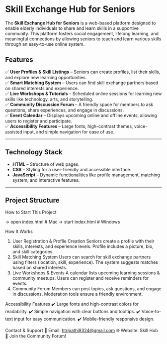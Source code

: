# Skill Exchange Hub for Seniors  

The **Skill Exchange Hub for Seniors** is a web-based platform designed to enable elderly individuals to share and learn skills in a supportive community. This platform fosters social engagement, lifelong learning, and meaningful connections by allowing seniors to teach and learn various skills through an easy-to-use online system.  

## **Features**  

✅ **User Profiles & Skill Listings** – Seniors can create profiles, list their skills, and explore new learning opportunities.  
✅ **Smart Matching System** – Users can find skill exchange partners based on shared interests and experience.  
✅ **Live Workshops & Tutorials** – Scheduled online sessions for learning new skills like technology, arts, and storytelling.  
✅ **Community Discussion Forum** – A friendly space for members to ask questions, share experiences, and engage in discussions.  
✅ **Event Calendar** – Displays upcoming online and offline events, allowing users to register and participate.  
✅ **Accessibility Features** – Large fonts, high-contrast themes, voice-assisted input, and simple navigation for ease of use.  

---

## **Technology Stack**  

- **HTML** – Structure of web pages.  
- **CSS** – Styling for a user-friendly and accessible interface.  
- **JavaScript** – Dynamic functionalities like profile management, matching system, and interactive features.  

---

## **Project Structure**  

How to Start This Project 

-> open index.html  # Mac
-> start index.html # Windows


How It Works
1. User Registration & Profile Creation
Seniors create a profile with their skills, interests, and experience levels.
Profile includes a picture, bio, and skill categories.
2. Skill Matching System
Users can search for skill exchange partners using filters (location, skill, experience).
The system suggests matches based on shared interests.
3. Live Workshops & Events
A calendar lists upcoming learning sessions & community meetups.
Users can register and receive reminders for events.
4. Community Forum
Members can post topics, ask questions, and engage in discussions.
Moderation tools ensure a friendly environment.

Accessibility Features
✔️ Large fonts and high-contrast colors for readability.
✔️ Simple navigation with clear buttons and tooltips.
✔️ Voice-to-text input for easy communication.
✔️ Mobile-friendly responsive design.

Contact & Support
📩 Email: htripathi9324@gmail.com
🌐 Website: Skill Hub
📢 Join the Community Forum!

